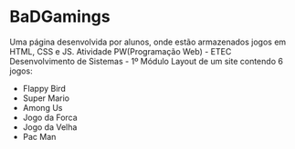 # BaDGamings
Uma página desenvolvida por alunos, onde estão armazenados jogos em HTML, CSS e JS.
Atividade PW(Programação Web) - ETEC Desenvolvimento de Sistemas - 1º Módulo
Layout de um site contendo 6 jogos:
- Flappy Bird
- Super Mario
- Among Us
- Jogo da Forca
- Jogo da Velha
- Pac Man
